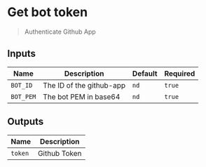 
# Get bot token
> Authenticate Github App

## Inputs 

| Name | Description | Default | Required | 
| ---- | ----------- | ------- | -------- |
| `BOT_ID` | The ID of the github-app | `nd` | `true` |
| `BOT_PEM` | The bot PEM in base64 | `nd` | `true` |


## Outputs 

| Name | Description |
| ---- | ----------- |
| `token` | Github Token |

        